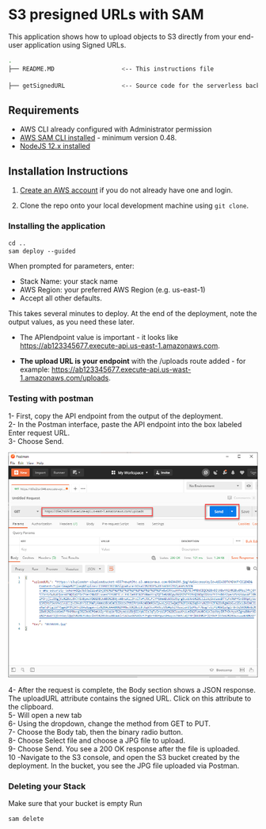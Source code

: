 # S3 presigned URLs with SAM

This  application shows how to upload objects to S3 directly from your end-user application using Signed URLs.


```bash
.
├── README.MD                   <-- This instructions file

├── getSignedURL                <-- Source code for the serverless backend
```

## Requirements

* AWS CLI already configured with Administrator permission
* [AWS SAM CLI installed](https://docs.aws.amazon.com/serverless-application-model/latest/developerguide/serverless-sam-cli-install.html) - minimum version 0.48.
* [NodeJS 12.x installed](https://nodejs.org/en/download/)

## Installation Instructions

1. [Create an AWS account](https://portal.aws.amazon.com/gp/aws/developer/registration/index.html) if you do not already have one and login.

2. Clone the repo onto your local development machine using `git clone`.

### Installing the application

```
cd .. 
sam deploy --guided
```

When prompted for parameters, enter:
- Stack Name: your stack name
- AWS Region: your preferred AWS Region (e.g. us-east-1)
- Accept all other defaults.

This takes several minutes to deploy. At the end of the deployment, note the output values, as you need these later.

- The APIendpoint value is important - it looks like https://ab123345677.execute-api.us-east-1.amazonaws.com.

- **The upload URL is your endpoint** with the /uploads route added - for example: https://ab123345677.execute-api.us-wast-1.amazonaws.com/uploads.


### Testing with postman

1- First, copy the API endpoint from the output of the deployment. <br>
2- In the Postman interface, paste the API endpoint into the box labeled Enter request URL. <br>
3- Choose Send.

![image1](.github/images/image1.png)

4- After the request is complete, the Body section shows a JSON response. The uploadURL attribute 
contains the signed URL. Click on this attribute to the clipboard. <br>
5- Will open a new tab <br>
6- Using the dropdown, change the method from GET to PUT. <br>
7- Choose the Body tab, then the binary radio button.<br>
8- Choose Select file and choose a JPG file to upload.<br>
9- Choose Send. You see a 200 OK response after the file is uploaded.<br>
10 -Navigate to the S3 console, and open the S3 bucket created by the deployment. In the bucket, you see the JPG file uploaded via Postman.

### Deleting your Stack
Make sure that your bucket is empty
Run
```
sam delete
```
